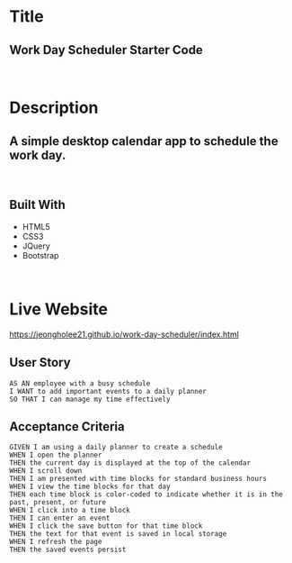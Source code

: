 # Title
## Work Day Scheduler Starter Code
</br>

# Description 
## A simple desktop calendar app to schedule the work day.
</br>

## Built With
- HTML5
- CSS3
- JQuery
- Bootstrap
</br>

# Live Website
https://jeongholee21.github.io/work-day-scheduler/index.html
</br>


## User Story
```
AS AN employee with a busy schedule
I WANT to add important events to a daily planner
SO THAT I can manage my time effectively
```

## Acceptance Criteria
```
GIVEN I am using a daily planner to create a schedule
WHEN I open the planner
THEN the current day is displayed at the top of the calendar
WHEN I scroll down
THEN I am presented with time blocks for standard business hours
WHEN I view the time blocks for that day
THEN each time block is color-coded to indicate whether it is in the past, present, or future
WHEN I click into a time block
THEN I can enter an event
WHEN I click the save button for that time block
THEN the text for that event is saved in local storage
WHEN I refresh the page
THEN the saved events persist
```